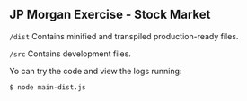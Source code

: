 ## JP Morgan Exercise - Stock Market
`/dist` Contains minified and transpiled production-ready files.

`/src` Contains development files.

Yo can try the code and view the logs running:

```bash
$ node main-dist.js
```

